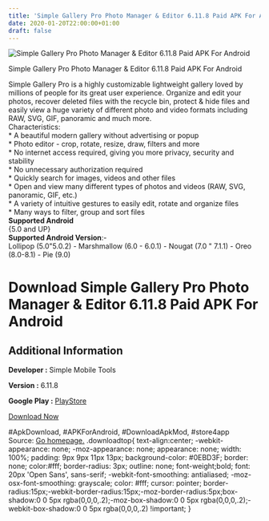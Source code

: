 ```yaml
---
title: 'Simple Gallery Pro Photo Manager & Editor 6.11.8 Paid APK For Android'
date: 2020-01-20T22:00:00+01:00
draft: false
---
```


![Simple Gallery Pro Photo Manager & Editor 6.11.8 Paid APK For Android](https://i2.wp.com/apkhome.net/wp-content/uploads/2020/01/Simple-Gallery-Pro-Photo-Manager-Editor-6.11.8-Paid.png "Simple Gallery Pro Photo Manager & Editor 6.11.8 Paid APK For Android")

  

Simple Gallery Pro Photo Manager & Editor 6.11.8 Paid APK For Android

Simple Gallery Pro is a highly customizable lightweight gallery loved by millions of people for its great user experience. Organize and edit your photos, recover deleted files with the recycle bin, protect & hide files and easily view a huge variety of different photo and video formats including RAW, SVG, GIF, panoramic and much more.  
Characteristics:  
\* A beautiful modern gallery without advertising or popup  
\* Photo editor - crop, rotate, resize, draw, filters and more  
\* No internet access required, giving you more privacy, security and stability  
\* No unnecessary authorization required  
\* Quickly search for images, videos and other files  
\* Open and view many different types of photos and videos (RAW, SVG, panoramic, GIF, etc.)  
\* A variety of intuitive gestures to easily edit, rotate and organize files  
\* Many ways to filter, group and sort files  
**Supported Android**  
{5.0 and UP}  
**Supported Android Version**:-  
Lollipop (5.0"5.0.2) - Marshmallow (6.0 - 6.0.1) - Nougat (7.0 " 7.1.1) - Oreo (8.0-8.1) - Pie (9.0)

Download Simple Gallery Pro Photo Manager & Editor 6.11.8 Paid APK For Android
==============================================================================

Additional Information
----------------------

**Developer :** Simple Mobile Tools

**Version :** 6.11.8

**Google Play :** [PlayStore](https://play.google.com/store/apps/details?id=com.simplemobiletools.gallery.pro&hl=en)

  

[Download Now](https://store4app.co/post/simple-gallery-pro-photo-manager-amp-editor-6-11-8-paid-apk-for-android_1579549156)

  
#ApkDownload, #APKForAndroid, #DownloadApkMod, #store4app  
Source: [Go homepage.](https://store4app.co/post/simple-gallery-pro-photo-manager-amp-editor-6-11-8-paid-apk-for-android_1579549156) .downloadtop{ text-align:center; -webkit-appearance: none; -moz-appearance: none; appearance: none; width: 100%; padding: 9px 9px 11px 13px; background-color: #0EBD3F; border: none; color:#fff; border-radius: 3px; outline: none; font-weight;bold; font: 20px 'Open Sans', sans-serif; -webkit-font-smoothing: antialiased; -moz-osx-font-smoothing: grayscale; color: #fff; cursor: pointer; border-radius:15px;-webkit-border-radius:15px;-moz-border-radius:5px;box-shadow:0 0 5px rgba(0,0,0,.2);-moz-box-shadow:0 0 5px rgba(0,0,0,.2);-webkit-box-shadow:0 0 5px rgba(0,0,0,.2) !important; }